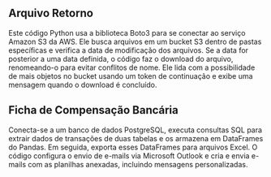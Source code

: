 ## Arquivo Retorno 

Este código Python usa a biblioteca Boto3 para se conectar ao serviço Amazon S3 da AWS. Ele busca arquivos em um bucket S3 dentro de pastas específicas e verifica a data de modificação dos arquivos. Se a data for posterior a uma data definida, o código faz o download do arquivo, renomeando-o para evitar conflitos de nome. Ele lida com a possibilidade de mais objetos no bucket usando um token de continuação e exibe uma mensagem quando o download é concluído. 


## Ficha de Compensação Bancária

Conecta-se a um banco de dados PostgreSQL, executa consultas SQL para extrair dados de transações de duas tabelas e os armazena em DataFrames do Pandas. Em seguida, exporta esses DataFrames para arquivos Excel. O código configura o envio de e-mails via Microsoft Outlook e cria e envia e-mails com as planilhas anexadas, incluindo mensagens personalizadas.
